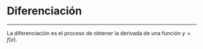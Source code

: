 # Diferenciación
***
La diferenciación es el proceso de obtener la derivada de una función $y=f(x)$.

